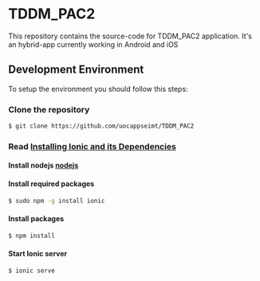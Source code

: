 # TDDM_PAC2

This repository contains the source-code for TDDM_PAC2 application. It's an hybrid-app currently working in Android and iOS 

## Development Environment

To setup the environment you should follow this steps:

### Clone the repository
```bash
$ git clone https://github.com/uocappseimt/TDDM_PAC2
```

### Read [Installing Ionic and its Dependencies](http://ionicframework.com/docs/guide/installation.html)


#### Install nodejs [nodejs](https://nodejs.org/en/download/)


#### Install required packages
```bash
$ sudo npm -g install ionic
```

#### Install packages
```bash
$ npm install
```

#### Start Ionic server
```bash
$ ionic serve
```
